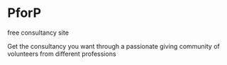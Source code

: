 # PforP
free consultancy site

Get the consultancy you want through a passionate giving community of volunteers from different professions






